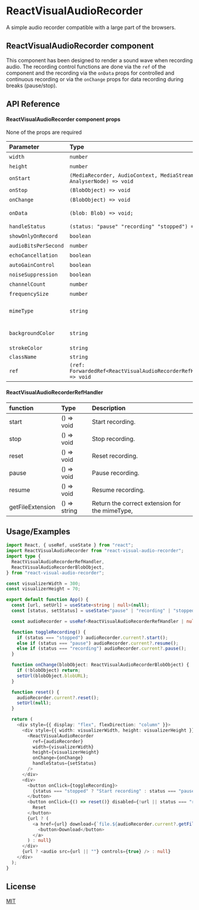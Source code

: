 # ReactVisualAudioRecorder

A simple audio recorder compatible with a large part of the browsers.

## ReactVisualAudioRecorder component

This component has been designed to render a sound wave when recording audio.
The recording control functions are done via the `ref` of the component and the recording via the `onData` props for controlled and continuous recording or via the `onChange` props for data recording during breaks (pause/stop).

## API Reference

#### ReactVisualAudioRecorder component props

None of the props are required

| Parameter            | Type                                                               | Default                    | Description                                                                                       |
| :------------------- | :----------------------------------------------------------------- | :------------------------- | :------------------------------------------------------------------------------------------------ |
| `width`              | `number`                                                           | 640                        | Width of the canvas.                                                                              |
| `height`             | `number`                                                           | 100                        | Height of the canvas.                                                                             |
| `onStart`            | `(MediaRecorder, AudioContext, MediaStream, AnalyserNode) => void` |                            | Called when the recording is started                                                              |
| `onStop`             | `(BlobObject) => void`                                             |                            | Called when the recording is stopped.                                                             |
| `onChange`           | `(BlobObject) => void`                                             |                            | Called when the recording is stopped or paused.                                                   |
| `onData`             | `(blob: Blob) => void;`                                            |                            | Called during the recording. Sending all chunks as blob during the recording.                     |
| `handleStatus`       | `(status: "pause" "recording" "stopped") => void`                  |                            | Function that handle status of the recording instance.                                            |
| `showOnlyOnRecord`   | `boolean`                                                          | false                      | Show visualisation only if microphone is recording.second.                                        |
| `audioBitsPerSecond` | `number`                                                           | 128000                     | Quality of the recording in bytes/second.                                                         |
| `echoCancellation`   | `boolean`                                                          | true                       | Reduces the echo of the recording.                                                                |
| `autoGainControl`    | `boolean`                                                          | true                       | Control circuit in an amplifier or a chain of amplifiers.                                         |
| `noiseSuppression`   | `boolean`                                                          | true                       | Suppresses background noise of the recording.                                                     |
| `channelCount`       | `number`                                                           | 2                          | Number of channels recorded. Default is left/right for a stereo recording.                        |
| `frequencySize`      | `number`                                                           | 512                        | Sine wave spacing.                                                                                |
| `mimeType`           | `string`                                                           | Depend of browser          | https://developer.mozilla.org/en-US/docs/Web/HTTP/Basics_of_HTTP/MIME_types#audio_and_video_types |
| `backgroundColor`    | `string`                                                           | `rgba(255, 255, 255, 0.5)` | BackgroundColor of the curve.                                                                     |
| `strokeColor`        | `string`                                                           | `#000000                   | Color of the curve.                                                                               |
| `className`          | `string`                                                           |                            |                                                                                                   |
| `ref`                | `(ref: ForwardedRef<ReactVisualAudioRecorderRefHandler>) => void`  |                            | Refs of the internal component functions. Setted with `useImperativeHandle`.                      |

#### ReactVisualAudioRecorderRefHandler

| function         | Type         | Description                                    |
| :--------------- | :----------- | :--------------------------------------------- |
| start            | () => void   | Start recording.                               |
| stop             | () => void   | Stop recording.                                |
| reset            | () => void   | Reset recording.                               |
| pause            | () => void   | Pause recording.                               |
| resume           | () => void   | Resume recording.                              |
| getFileExtension | () => string | Return the correct extension for the mimeType, |

## Usage/Examples

```typescript
import React, { useRef, useState } from "react";
import ReactVisualAudioRecorder from "react-visual-audio-recorder";
import type {
  ReactVisualAudioRecorderRefHandler,
  ReactVisualAudioRecorderBlobObject,
} from "react-visual-audio-recorder";

const visualizerWidth = 300;
const visualizerHeight = 70;

export default function App() {
  const [url, setUrl] = useState<string | null>(null);
  const [status, setStatus] = useState<"pause" | "recording" | "stopped">("stopped");

  const audioRecorder = useRef<ReactVisualAudioRecorderRefHandler | null>(null);

  function toggleRecording() {
    if (status === "stopped") audioRecorder.current?.start();
    else if (status === "pause") audioRecorder.current?.resume();
    else if (status === "recording") audioRecorder.current?.pause();
  }

  function onChange(blobObject: ReactVisualAudioRecorderBlobObject) {
    if (!blobObject) return;
    setUrl(blobObject.blobURL);
  }

  function reset() {
    audioRecorder.current?.reset();
    setUrl(null);
  }

  return (
    <div style={{ display: "flex", flexDirection: "column" }}>
      <div style={{ width: visualizerWidth, height: visualizerHeight }}>
        <ReactVisualAudioRecorder
          ref={audioRecorder}
          width={visualizerWidth}
          height={visualizerHeight}
          onChange={onChange}
          handleStatus={setStatus}
        />
      </div>
      <div>
        <button onClick={toggleRecording}>
          {status === "stopped" ? "Start recording" : status === "pause" ? "Resume" : "Pause"}
        </button>
        <button onClick={() => reset()} disabled={!url || status === "recording"}>
          Reset
        </button>
        {url ? (
          <a href={url} download={`file.${audioRecorder.current?.getFileExtension() || "ogg"}`}>
            <button>Download</button>
          </a>
        ) : null}
      </div>
      {url ? <audio src={url || ""} controls={true} /> : null}
    </div>
  );
}
```

## License

[MIT](https://choosealicense.com/licenses/mit/)
